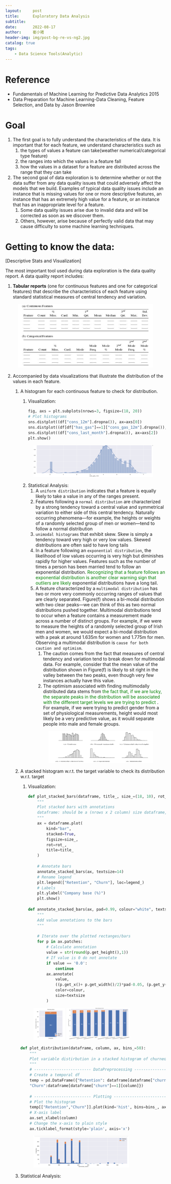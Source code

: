 ```yaml
---
layout:     post
title:      Exploratory Data Analysis
subtitle:   
date:       2022-08-17
author:     崔小猪
header-img: img/post-bg-re-vs-ng2.jpg
catalog: true
tags:
    - Data Science Tools(Analytic)
---
```


# Reference
- Fundamentals of Machine Learning for Predictive Data Analytics 2015
- Data Preparation for Machine Learning-Data Cleaning, Feature Selection, and Data by Jason Brownlee

# Goal

1. The first goal is to fully understand the characteristics of the data. It is important that for each feature, we understand characteristics such as 
    1. the types of values a feature can take(weather numerical/categorical type feature)
    2. the ranges into which the values in a feature fall
    3. how the values in a dataset for a feature are distributed across the range that they can take 
2. The second goal of data exploration is to determine whether or not the data suffer from any data quality issues that could adversely affect the models that we build. Examples of typical data quality issues include an instance that is missing values for one or more descriptive features, an instance that has an extremely high value for a feature, or an instance that has an inappropriate level for a feature. 
    1. Some data quality issues arise due to invalid data and will be corrected as soon as we discover them. 
    2. Others, however, arise because of perfectly valid data that may cause difficulty to some machine learning techniques.


# Getting to know the data: 

[Descriptive Stats and Visualization]

The most important tool used during data exploration is the data quality report. A data quality report includes:
1. **Tabular reports** (one for continuous features and one for categorical features) that describe the characteristics of each feature using standard statistical measures of central tendency and variation. 
<figure>
<img src="../img/tabular-report.png" width="600" height="200">
</figure>

2. Accompanied by data visualizations that illustrate the distribution of the values in each feature. 
	1. A histogram for each continuous feature to check for distribution.
        1. Visualization:
            ``` python
            fig, axs = plt.subplots(nrows=3, figsize=(18, 20))
            # Plot histograms
            sns.distplot((df["cons_12m"].dropna()), ax=axs[0])
            sns.distplot((df[df["has_gas"]==1]["cons_gas_12m"].dropna()), ax=axs[1])
            sns.distplot((df["cons_last_month"].dropna()), ax=axs[2])
            plt.show()
            ```
        <figure> <img src="../img/visual-distribution-1.png" width="500" height="100">
        </figure>

        2. Statistical Analysis:
            1. A `uniform distribution` indicates that a feature is equally likely to take a value in any of the ranges present.
			2. Features following a `normal distribution` are characterized by a strong tendency toward a central value and symmetrical variation to either side of this central tendency. Naturally occurring phenomena—for example, the heights or weights of a randomly selected group of men or women—tend to follow a normal distribution
			3. `unimodal histograms` that exhibit skew. Skew is simply a tendency toward very high or very low values. Skewed distributions are often said to have long tails 
			4. In a feature following an `exponential distribution`, the likelihood of low values occurring is very high but diminishes rapidly for higher values. Features such as the number of times a person has been married tend to follow an exponential distribution. <span style="color:green"> 
            Recognizing that a feature follows an exponential distribution is another clear warning sign that outliers are likely </span> exponential distributions have a long tail.
			5. A feature characterized by a `multimodal distribution` has two or more very commonly occurring ranges of values that are clearly separated. Figure(f) shows a bi-modal distribution with two clear peaks—we can think of this as two normal distributions pushed together. Multimodal distributions tend to occur when a feature contains a measurement made across a number of distinct groups. For example, if we were to measure the heights of a randomly selected group of Irish men and women, we would expect a bi-modal distribution with a peak at around 1.635m for women and 1.775m for men.
            Observing a multimodal distribution is `cause for both caution and optimism`. 
                1. The caution comes from the fact that measures of central tendency and variation tend to break down for multimodal data. For example, consider that the mean value of the distribution shown in Figure(f) is likely to sit right in the valley between the two peaks, even though very few instances actually have this value. 
                2. The optimism associated with finding multimodally distributed data stems from <span style="color:green"> the fact that, if we are lucky, the separate peaks in the distribution will be associated with the different target levels we are trying to predict </span>. For example, if we were trying to predict gender from a set of physiological measurements, height would most likely be a very predictive value, as it would separate people into male and female groups.
                <figure>
                <img src="../img/visual-distribution-2.png" width="500" height="100">
                </figure>
    2. A stacked histogram w.r.t. the target variable to check its distribution w.r.t. target
        1. Visualization:
            ``` python
            def plot_stacked_bars(dataframe, title_, size_=(18, 10), rot_=0, legend_="upper right"):
                """
                Plot stacked bars with annotations
                dataframe: should be a (nrows x 2 column) size dataframe, with sum of column = 100 for each row
                """
                ax = dataframe.plot(
                    kind="bar",
                    stacked=True,
                    figsize=size_,
                    rot=rot_,
                    title=title_
                )

                # Annotate bars
                annotate_stacked_bars(ax, textsize=14)
                # Rename legend
                plt.legend(["Retention", "Churn"], loc=legend_)
                # Labels
                plt.ylabel("Company base (%)")
                plt.show()

            def annotate_stacked_bars(ax, pad=0.99, colour="white", textsize=13):
                """
                Add value annotations to the bars
                """

                # Iterate over the plotted rectanges/bars
                for p in ax.patches:
                    # Calculate annotation
                    value = str(round(p.get_height(),1))
                    # If value is 0 do not annotate
                    if value == '0.0':
                        continue
                    ax.annotate(
                        value,
                        ((p.get_x()+ p.get_width()/2)*pad-0.05, (p.get_y()+p.get_height()/2)*pad),
                        color=colour,
                        size=textsize
                    )
            ```
        <figure>
        <img src="../img/visual-distribution-3.png" width="100" height="100">
        <img src="../img/visual-distribution-4.png" width="200" height="100">
        </figure>

        ``` python
        def plot_distribution(dataframe, column, ax, bins_=50):
            """
            Plot variable distirbution in a stacked histogram of churned or retained company
            """
            # ------------------------- DataPreprocessing -----------------------------------
            # Create a temporal df
            temp = pd.DataFrame({"Retention": dataframe[dataframe["churn"]==0][column],
            "Churn":dataframe[dataframe["churn"]==1][column]})

            # ------------------------- Plotting ----------------------------------------
            # Plot the histogram
            temp[["Retention","Churn"]].plot(kind='hist', bins=bins_, ax=ax, stacked=True)
            # X-axis label
            ax.set_xlabel(column)
            # Change the x-axis to plain style
            ax.ticklabel_format(style='plain', axis='x')
        ```
        <figure>
        <img src="../img/visual-distribution-5.png" width="300" height="100">
        </figure>

    2. Statistical Analysis:
